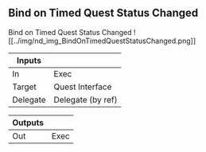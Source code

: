 ## Bind on Timed Quest Status Changed
Bind on Timed Quest Status Changed
![[../img/nd_img_BindOnTimedQuestStatusChanged.png]]

|Inputs||
|--|--|
| In | Exec |
| Target | Quest Interface |
| Delegate | Delegate (by ref) |

|Outputs||
|--|--|
| Out | Exec |
